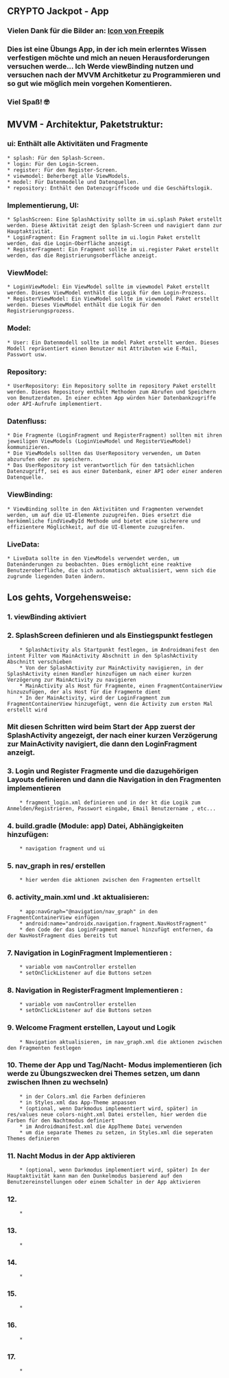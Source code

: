 ## CRYPTO Jackpot - App
### Vielen Dank für die Bilder an:  <a href="https://de.freepik.com/search?format=search&last_filter=query&last_value=google&query=google&type=icon">Icon von Freepik</a>
### Dies ist eine Übungs App, in der ich mein erlerntes Wissen verfestigen möchte und mich an neuen Herausforderungen versuchen werde... Ich Werde viewBinding nutzen und versuchen nach der MVVM Architketur zu Programmieren und so gut wie möglich mein vorgehen Komentieren.

### Viel Spaß! 🤓

## MVVM - Architektur, Paketstruktur:
### ui: Enthält alle Aktivitäten und Fragmente
    * splash: Für den Splash-Screen.
    * login: Für den Login-Screen.
    * register: Für den Register-Screen.
    * viewmodel: Beherbergt alle ViewModels.
    * model: Für Datenmodelle und Datenquellen.
    * repository: Enthält den Datenzugriffscode und die Geschäftslogik.

### Implementierung, UI:
    * SplashScreen: Eine SplashActivity sollte im ui.splash Paket erstellt werden. Diese Aktivität zeigt den Splash-Screen und navigiert dann zur Hauptaktivität.
    * LoginFragment: Ein Fragment sollte im ui.login Paket erstellt werden, das die Login-Oberfläche anzeigt.
    * RegisterFragment: Ein Fragment sollte im ui.register Paket erstellt werden, das die Registrierungsoberfläche anzeigt.

### ViewModel:
    * LoginViewModel: Ein ViewModel sollte im viewmodel Paket erstellt werden. Dieses ViewModel enthält die Logik für den Login-Prozess.
    * RegisterViewModel: Ein ViewModel sollte im viewmodel Paket erstellt werden. Dieses ViewModel enthält die Logik für den Registrierungsprozess.

### Model:
    * User: Ein Datenmodell sollte im model Paket erstellt werden. Dieses Modell repräsentiert einen Benutzer mit Attributen wie E-Mail, Passwort usw.
    
### Repository:
    * UserRepository: Ein Repository sollte im repository Paket erstellt werden. Dieses Repository enthält Methoden zum Abrufen und Speichern von Benutzerdaten. In einer echten App würden hier Datenbankzugriffe oder API-Aufrufe implementiert.

### Datenfluss:
    * Die Fragmente (LoginFragment und RegisterFragment) sollten mit ihren jeweiligen ViewModels (LoginViewModel und RegisterViewModel) kommunizieren.
    * Die ViewModels sollten das UserRepository verwenden, um Daten abzurufen oder zu speichern.
    * Das UserRepository ist verantwortlich für den tatsächlichen Datenzugriff, sei es aus einer Datenbank, einer API oder einer anderen Datenquelle.

### ViewBinding:
    * ViewBinding sollte in den Aktivitäten und Fragmenten verwendet werden, um auf die UI-Elemente zuzugreifen. Dies ersetzt die herkömmliche findViewById Methode und bietet eine sicherere und effizientere Möglichkeit, auf die UI-Elemente zuzugreifen.

### LiveData:
    * LiveData sollte in den ViewModels verwendet werden, um Datenänderungen zu beobachten. Dies ermöglicht eine reaktive Benutzeroberfläche, die sich automatisch aktualisiert, wenn sich die zugrunde liegenden Daten ändern.

## Los gehts, Vorgehensweise:
### 1. viewBinding aktiviert

### 2. SplashScreen definieren und als Einstiegspunkt festlegen

        * SplashActivity als Startpunkt festlegen, im Androidmanifest den intent Filter vom MainActivity Abschnitt in den SplashActivity Abschnitt verschieben
        * Von der SplashActivity zur MainActivity navigieren, in der SplashActivity einen Handler hinzufügen um nach einer kurzen Verzögerung zur MainActivity zu navigieren
        * MainActivity als Host für Fragmente, einen FragmentContainerView hinzuzufügen, der als Host für die Fragmente dient
        * In der MainActivity, wird der LoginFragment zum FragmentContainerView hinzugefügt, wenn die Activity zum ersten Mal erstellt wird

### Mit diesen Schritten wird beim Start der App zuerst der SplashActivity angezeigt, der nach einer kurzen Verzögerung zur MainActivity navigiert, die dann den LoginFragment anzeigt.

### 3.  Login und Register Fragmente und die dazugehörigen Layouts definieren und dann die Navigation in den Fragmenten implementieren

        * fragment_login.xml definieren und in der kt die Logik zum Anmelden/Registrieren, Passwort eingabe, Email Benutzername , etc...

### 4. build.gradle (Module: app) Datei, Abhängigkeiten hinzufügen:

        * navigation fragment und ui

### 5. nav_graph in res/ erstellen

        * hier werden die aktionen zwischen den Fragmenten ertsellt

### 6. activity_main.xml und .kt aktualisieren:

        * app:navGraph="@navigation/nav_graph" in den FragmentContainerView einfügen
        * android:name="androidx.navigation.fragment.NavHostFragment"
        * den Code der das LoginFragment manuel hinzufügt entfernen, da der NavHostFragment dies bereits tut

### 7. Navigation in LoginFragment Implementieren :

        * variable vom navController erstellen
        * setOnClickListener auf die Buttons setzen 

### 8. Navigation in RegisterFragment Implementieren :

        * variable vom navController erstellen
        * setOnClickListener auf die Buttons setzen  

### 9. Welcome Fragment erstellen, Layout und Logik

        * Navigation aktualisieren, im nav_graph.xml die aktionen zwischen den Fragmenten festlegen

### 10. Theme der App und Tag/Nacht- Modus implementieren (ich werde zu Übungszwecken drei Themes setzen, um dann zwischen Ihnen zu wechseln)

        * in der Colors.xml die Farben definieren
        * in Styles.xml das App-Theme anpassen
        * (optional, wenn Darkmodus implementiert wird, später) in res/values neue colors-night.xml Datei erstellen, hier werden die Farben für den Nachtmodus definiert
        * im Androidmanifest.xml die AppTheme Datei verwenden
        * um die separate Themes zu setzen, in Styles.xml die seperaten Themes definieren

### 11. Nacht Modus in der App aktivieren

        * (optional, wenn Darkmodus implementiert wird, später) In der Hauptaktivität kann man den Dunkelmodus basierend auf den Benutzereinstellungen oder einem Schalter in der App aktivieren

### 12. 

        * 

### 13. 

        * 

### 14. 

        * 

### 15. 

        * 

### 16. 

        * 

### 17. 

        * 